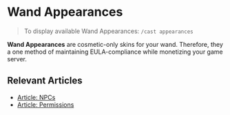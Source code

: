 # Wand Appearances

> To display available Wand Appearances: `/cast appearances`

**Wand Appearances** are cosmetic-only skins for your wand. Therefore, they a one method of maintaining EULA-compliance while monetizing your game server.

## Relevant Articles

* [Article: NPCs](./NPCs)
* [Article: Permissions](./Permissions)
